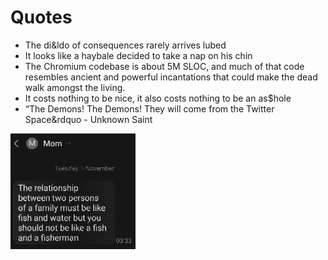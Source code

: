 # Quotes

- The di&amp;ldo of consequences rarely arrives lubed
- It looks like a haybale decided to take a nap on his chin
- The Chromium codebase is about 5M SLOC, and much of that code resembles ancient and powerful incantations that could make the dead walk amongst the living.
- It costs nothing to be nice, it also costs nothing to be an as$hole
- &ldquo;The Demons! The Demons! They will come from the Twitter Space&rdquo - Unknown Saint

<img src=".pix/mom_text.webp" style="width: 200px; height: auto;">
